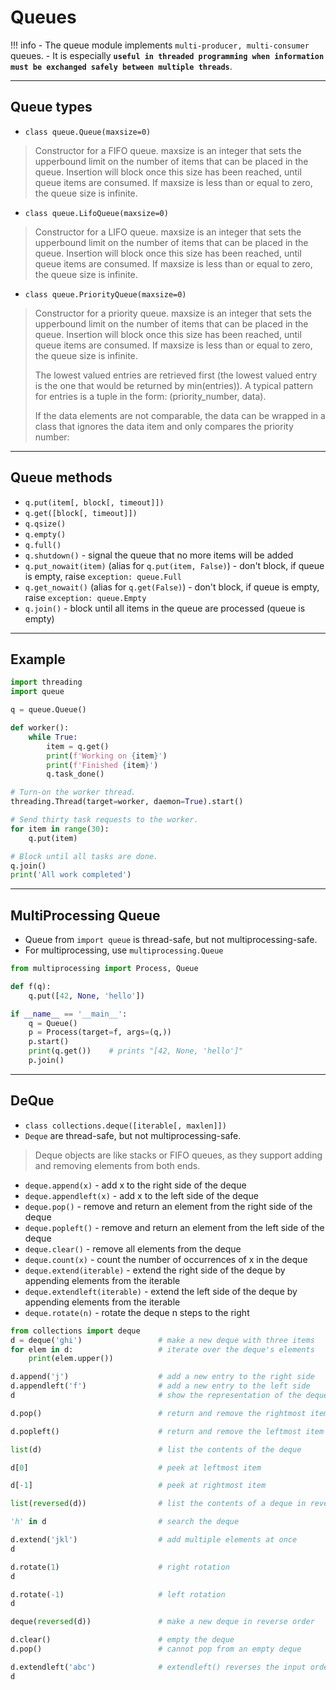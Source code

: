# Queues

!!! info
    - The queue module implements `multi-producer, multi-consumer` queues.
    - It is especially **`useful in threaded programming when information must be exchanged safely between multiple threads`**.

---

## Queue types

- `class queue.Queue(maxsize=0)`

> Constructor for a FIFO queue. maxsize is an integer that sets the upperbound limit on the number of items that can be placed in the queue. Insertion will block once this size has been reached, until queue items are consumed. If maxsize is less than or equal to zero, the queue size is infinite.

- `class queue.LifoQueue(maxsize=0)`

> Constructor for a LIFO queue. maxsize is an integer that sets the upperbound limit on the number of items that can be placed in the queue. Insertion will block once this size has been reached, until queue items are consumed. If maxsize is less than or equal to zero, the queue size is infinite.

- `class queue.PriorityQueue(maxsize=0)`

> Constructor for a priority queue. maxsize is an integer that sets the upperbound limit on the number of items that can be placed in the queue. Insertion will block once this size has been reached, until queue items are consumed. If maxsize is less than or equal to zero, the queue size is infinite.
>
> The lowest valued entries are retrieved first (the lowest valued entry is the one that would be returned by min(entries)). A typical pattern for entries is a tuple in the form: (priority_number, data).
>
> If the data elements are not comparable, the data can be wrapped in a class that ignores the data item and only compares the priority number:

---

## Queue methods

- `q.put(item[, block[, timeout]])`
- `q.get([block[, timeout]])`
- `q.qsize()`
- `q.empty()`
- `q.full()`
- `q.shutdown()` - signal the queue that no more items will be added
- `q.put_nowait(item)` (alias for `q.put(item, False)`) - don't block, if queue is empty, raise `exception: queue.Full`
- `q.get_nowait()` (alias for `q.get(False)`) - don't block, if queue is empty, raise `exception: queue.Empty`
- `q.join()` - block until all items in the queue are processed (queue is empty)

---

## Example

```python
import threading
import queue

q = queue.Queue()

def worker():
    while True:
        item = q.get()
        print(f'Working on {item}')
        print(f'Finished {item}')
        q.task_done()

# Turn-on the worker thread.
threading.Thread(target=worker, daemon=True).start()

# Send thirty task requests to the worker.
for item in range(30):
    q.put(item)

# Block until all tasks are done.
q.join()
print('All work completed')
```

---

## MultiProcessing Queue

- Queue from `import queue` is thread-safe, but not multiprocessing-safe.
- For multiprocessing, use `multiprocessing.Queue`

```python
from multiprocessing import Process, Queue

def f(q):
    q.put([42, None, 'hello'])

if __name__ == '__main__':
    q = Queue()
    p = Process(target=f, args=(q,))
    p.start()
    print(q.get())    # prints "[42, None, 'hello']"
    p.join()
```

---

## DeQue

- `class collections.deque([iterable[, maxlen]])`
- `Deque` are thread-safe, but not multiprocessing-safe.

> Deque objects are like stacks or FIFO queues, as they support adding and removing elements from both ends.

- `deque.append(x)` - add x to the right side of the deque
- `deque.appendleft(x)` - add x to the left side of the deque
- `deque.pop()` - remove and return an element from the right side of the deque
- `deque.popleft()` - remove and return an element from the left side of the deque
- `deque.clear()` - remove all elements from the deque
- `deque.count(x)` - count the number of occurrences of x in the deque
- `deque.extend(iterable)` - extend the right side of the deque by appending elements from the iterable
- `deque.extendleft(iterable)` - extend the left side of the deque by appending elements from the iterable
- `deque.rotate(n)` - rotate the deque n steps to the right

```python
from collections import deque
d = deque('ghi')                 # make a new deque with three items
for elem in d:                   # iterate over the deque's elements
    print(elem.upper())

d.append('j')                    # add a new entry to the right side
d.appendleft('f')                # add a new entry to the left side
d                                # show the representation of the deque

d.pop()                          # return and remove the rightmost item

d.popleft()                      # return and remove the leftmost item

list(d)                          # list the contents of the deque

d[0]                             # peek at leftmost item

d[-1]                            # peek at rightmost item

list(reversed(d))                # list the contents of a deque in reverse

'h' in d                         # search the deque

d.extend('jkl')                  # add multiple elements at once
d

d.rotate(1)                      # right rotation
d

d.rotate(-1)                     # left rotation
d

deque(reversed(d))               # make a new deque in reverse order

d.clear()                        # empty the deque
d.pop()                          # cannot pop from an empty deque

d.extendleft('abc')              # extendleft() reverses the input order
d
```
